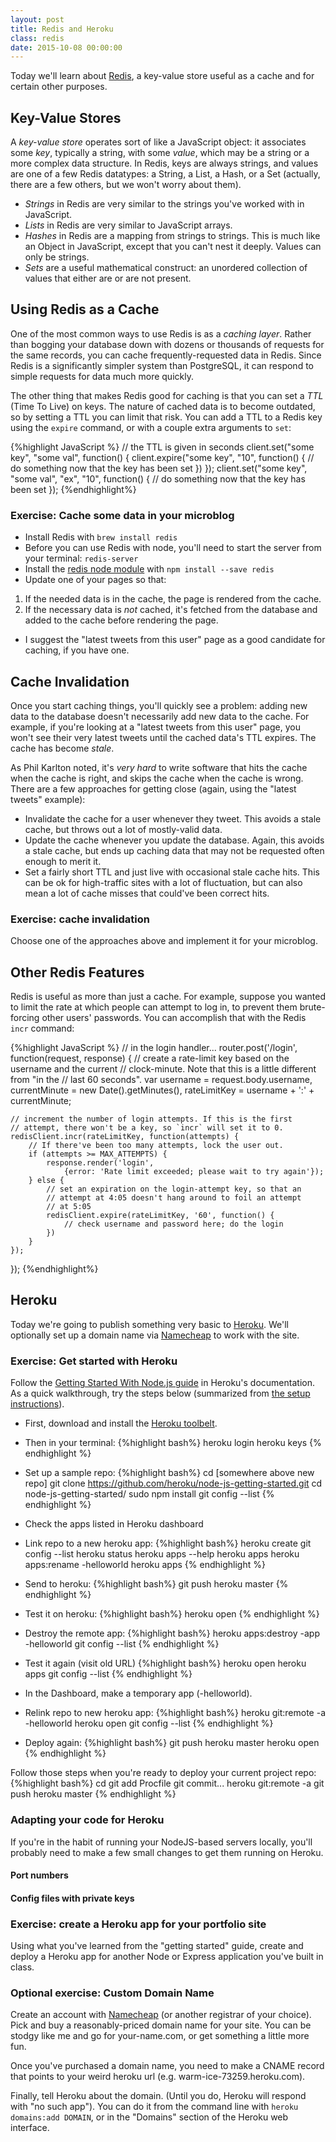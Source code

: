 ```yaml
---
layout: post
title: Redis and Heroku
class: redis
date: 2015-10-08 00:00:00
---
```


Today we'll learn about [Redis][redis], a key-value store useful as a cache and for certain other purposes.

## Key-Value Stores

A _key-value store_ operates sort of like a JavaScript object: it associates some _key_, typically a string, with some _value_, which may be a string or a more complex data structure. In Redis, keys are always strings, and values are one of a few Redis datatypes: a String, a List, a Hash, or a Set (actually, there are a few others, but we won't worry about them).

* _Strings_ in Redis are very similar to the strings you've worked with in JavaScript.
* _Lists_ in Redis are very similar to JavaScript arrays.
* _Hashes_ in Redis are a mapping from strings to strings. This is much like an Object in JavaScript, except that you can't nest it deeply. Values can only be strings.
* _Sets_ are a useful mathematical construct: an unordered collection of values that either are or are not present.

## Using Redis as a Cache

One of the most common ways to use Redis is as a _caching layer_. Rather than bogging your database down with dozens or thousands of requests for the same records, you can cache frequently-requested data in Redis. Since Redis is a significantly simpler system than PostgreSQL, it can respond to simple requests for data much more quickly.

The other thing that makes Redis good for caching is that you can set a _TTL_ (Time To Live) on keys. The nature of cached data is to become outdated, so by setting a TTL you can limit that risk. You can add a TTL to a Redis key using the `expire` command, or with a couple extra arguments to `set`:

{%highlight JavaScript %}
// the TTL is given in seconds
client.set("some key", "some val", function() {
    client.expire("some key", "10", function() {
        // do something now that the key has been set
    })
});
client.set("some key", "some val", "ex", "10", function() {
    // do something now that the key has been set
});
{%endhighlight%}

### Exercise: Cache some data in your microblog

* Install Redis with `brew install redis`
* Before you can use Redis with node, you'll need to start the server from your terminal: `redis-server`
* Install the [redis node module][node-redis] with `npm install --save redis`
* Update one of your pages so that:
 1. If the needed data is in the cache, the page is rendered from the cache.
 2. If the necessary data is _not_ cached, it's fetched from the database and added to the cache before rendering the page.
* I suggest the "latest tweets from this user" page as a good candidate for caching, if you have one.

## Cache Invalidation

<p data-pullquote="There are only two hard things in Computer Science: cache invalidation and naming things. &ndash;Phil Karlton"></p>

Once you start caching things, you'll quickly see a problem: adding new data to the database doesn't necessarily add new data to the cache. For example, if you're looking at a "latest tweets from this user" page, you won't see their very latest tweets until the cached data's TTL expires. The cache has become _stale_.

As Phil Karlton noted, it's *very hard* to write software that hits the cache when the cache is right, and skips the cache when the cache is wrong. There are a few approaches for getting close (again, using the "latest tweets" example):

* Invalidate the cache for a user whenever they tweet. This avoids a stale cache, but throws out a lot of mostly-valid data.
* Update the cache whenever you update the database. Again, this avoids a stale cache, but ends up caching data that may not be requested often enough to merit it.
* Set a fairly short TTL and just live with occasional stale cache hits. This can be ok for high-traffic sites with a lot of fluctuation, but can also mean a lot of cache misses that could've been correct hits.

### Exercise: cache invalidation

Choose one of the approaches above and implement it for your microblog.

## Other Redis Features

Redis is useful as more than just a cache. For example, suppose you wanted to limit the rate at which people can attempt to log in, to prevent them brute-forcing other users' passwords. You can accomplish that with the Redis `incr` command:

{%highlight JavaScript %}
// in the login handler...
router.post('/login', function(request, response) {
    // create a rate-limit key based on the username and the current
    // clock-minute. Note that this is a little different from "in the
    // last 60 seconds".
    var username = request.body.username,
        currentMinute = new Date().getMinutes(),
        rateLimitKey = username + ':' + currentMinute;

    // increment the number of login attempts. If this is the first
    // attempt, there won't be a key, so `incr` will set it to 0.
    redisClient.incr(rateLimitKey, function(attempts) {
        // If there've been too many attempts, lock the user out.
        if (attempts >= MAX_ATTEMPTS) {
            response.render('login',
                {error: 'Rate limit exceeded; please wait to try again'});
        } else {
            // set an expiration on the login-attempt key, so that an
            // attempt at 4:05 doesn't hang around to foil an attempt
            // at 5:05
            redisClient.expire(rateLimitKey, '60', function() {
                // check username and password here; do the login
            })
        }
    });
});
{%endhighlight%}

## Heroku

Today we're going to publish something very basic to [Heroku][heroku]. We'll optionally set up a domain name via [Namecheap][namecheap] to work with the site.

### Exercise: Get started with Heroku

Follow the [Getting Started With Node.js guide][heroku-nodejs] in Heroku's documentation.  As a quick walkthrough, try the steps below (summarized from [the setup instructions][heroku-setup]).


- First, download and install the [Heroku toolbelt][heroku-toolbelt].

- Then in your terminal:
{%highlight bash%}
    heroku login
    heroku keys
{% endhighlight %}

- Set up a sample repo:
{%highlight bash%}
    cd [somewhere above new repo]
    git clone https://github.com/heroku/node-js-getting-started.git
    cd node-js-getting-started/
    sudo npm install
    git config --list
{% endhighlight %}

- Check the apps listed in Heroku dashboard

- Link repo to a new heroku app:
{%highlight bash%}
    heroku create
    git config --list
    heroku status
    heroku apps --help
    heroku apps
    heroku apps:rename <myname>-helloworld
    heroku apps
{% endhighlight %}

- Send to heroku:
{%highlight bash%}
    git push heroku master
{% endhighlight %}

- Test it on heroku:
{%highlight bash%}
    heroku open
{% endhighlight %}

- Destroy the remote app:
{%highlight bash%}
    heroku apps:destroy -app <myname>-helloworld
    git config --list
{% endhighlight %}

- Test it again (visit old URL)
{%highlight bash%}
    heroku open
    heroku apps
    git config --list
{% endhighlight %}

- In the Dashboard, make a temporary app (<myname>-helloworld).

- Relink repo to new heroku app:
{%highlight bash%}
    heroku git:remote -a <myname>-helloworld
    heroku open
    git config --list
{% endhighlight %}

- Deploy again:
{%highlight bash%}
    git push heroku master
    heroku open
{% endhighlight %}
    

Follow those steps when you're ready to deploy your current project repo:
{%highlight bash%}
    cd <project>
    <create or copy Procfile>
    git add Procfile
    git commit...
    heroku git:remote -a <capstone-app>
    git push heroku master
{% endhighlight %}

### Adapting your code for Heroku

If you're in the habit of running your NodeJS-based servers locally, you'll probably need to make a few small changes to get them running on Heroku.

#### Port numbers

#### Config files with private keys

### Exercise: create a Heroku app for your portfolio site

Using what you've learned from the "getting started" guide, create and deploy a Heroku app for another Node or Express application you've built in class.

### Optional exercise: Custom Domain Name

Create an account with [Namecheap][namecheap] (or another registrar of your choice). Pick and buy a reasonably-priced domain name for your site. You can be stodgy like me and go for your-name.com, or get something a little more fun.

Once you've purchased a domain name, you need to make a CNAME record that points to your weird heroku url (e.g. warm-ice-73259.heroku.com).

Finally, tell Heroku about the domain. (Until you do, Heroku will respond with "no such app"). You can do it from the command line with `heroku domains:add DOMAIN`, or in the "Domains" section of the Heroku web interface.

[heroku]: https://www.heroku.com/
[heroku-nodejs]: https://devcenter.heroku.com/articles/getting-started-with-nodejs#introduction
[heroku-setup]: https://devcenter.heroku.com/articles/getting-started-with-nodejs#set-up
[heroku-toolbelt]: https://devcenter.heroku.com/toolbelt-downloads

[namecheap]: https://www.namecheap.com/



[redis]: http://redis.io/commands/incr
[node-redis]: https://www.npmjs.com/package/redis
